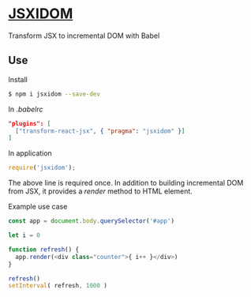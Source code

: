 # [JSXIDOM](https://github/eliot-akira/jsxidom)

Transform JSX to incremental DOM with Babel

## Use

Install

~~~bash
$ npm i jsxidom --save-dev
~~~

In *.babelrc*

~~~json
"plugins": [
  ["transform-react-jsx", { "pragma": "jsxidom" }]
]
~~~

In application

~~~javascript
require('jsxidom');
~~~

The above line is required once. In addition to building incremental DOM from JSX, it provides a *render* method to HTML element.

Example use case

~~~javascript
const app = document.body.querySelector('#app')

let i = 0

function refresh() {
  app.render(<div class="counter">{ i++ }</div>)
}

refresh()
setInterval( refresh, 1000 )
~~~
